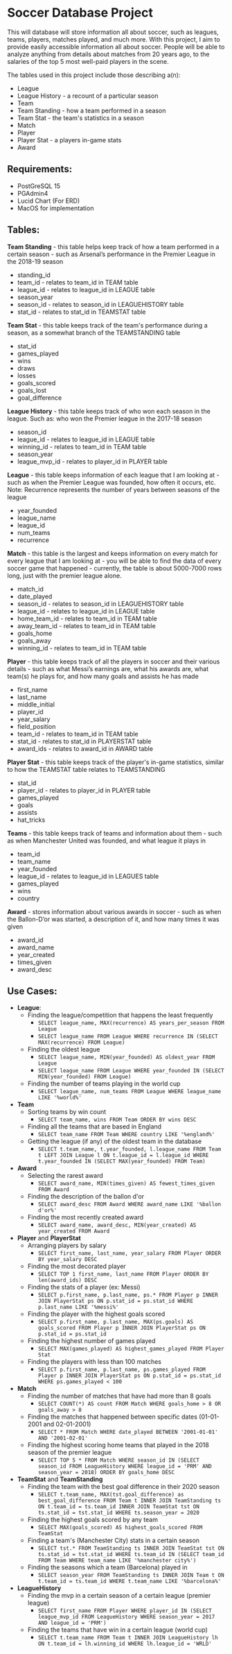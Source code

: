 # Soccer Database Project
This will database will store information all about soccer, such as leagues, teams, players, matches played, and much more. With this project, I aim to provide easily accessible information all about soccer. People will be able to analyze anything from details about matches from 20 years ago, to the salaries of the top 5 most well-paid players in the scene. 

The tables used in this project include those describing a(n):
  - League
  - League History - a recount of a particular season
  - Team
  - Team Standing - how a team performed in a season
  - Team Stat - the team's statistics in a season
  - Match
  - Player
  - Player Stat - a players in-game stats
  - Award

## Requirements: 
- PostGreSQL 15
- PGAdmin4
- Lucid Chart (For ERD)
- MacOS for implementation

## Tables: 
**Team Standing** - this table helps keep track of how a team performed in a certain season - such as Arsenal’s performance in the Premier League in the 2018-19 season
  - standing_id
  - team_id  - relates to team_id in TEAM table
  - league_id - relates to league_id in LEAGUE table
  - season_year	
  - season_id - relates to season_id in LEAGUEHISTORY table
  - stat_id - relates to stat_id in TEAMSTAT table 

**Team Stat** - this table keeps track of the team's performance during a season, as a somewhat branch of the TEAMSTANDING table
  - stat_id
  - games_played
  - wins
  - draws
  - losses
  - goals_scored
  - goals_lost
  - goal_difference

**League History** - this table keeps track of who won each season in the league. Such as: who won the Premier league in the 2017-18 season
  - season_id	
  - league_id - relates to league_id in LEAGUE table
  - winning_id - relates to team_id in TEAM table
  - season_year	
  - league_mvp_id - relates to player_id in PLAYER table

**League** - this table keeps information of each league that I am looking at - such as when the Premier League was founded, how often it occurs, etc. Note: Recurrence represents the number of years between seasons of the league
  - year_founded  
  - league_name 
  - league_id  
  - num_teams   
  - recurrence 

**Match** - this table is the largest and keeps information on every match for every league that I am looking at - you will be able to find the data of every soccer game that happened - currently, the table is about 5000-7000 rows long, just with the premier league alone.
  - match_id
  - date_played
  - season_id - relates to season_id in LEAGUEHISTORY table
  - league_id - relates to league_id in LEAGUE table
  - home_team_id - relates to team_id in TEAM table
  - away_team_id - relates to team_id in TEAM table
  - goals_home   
  - goals_away
  - winning_id - relates to team_id in TEAM table

**Player** - this table keeps track of all the players in soccer and their various details - such as what Messi’s earnings are, what his awards are, what team(s) he plays for, and how many goals and assists he has made
  - first_name
  - last_name
  - middle_initial 
  - player_id 
  - year_salary 
  - field_position
  - team_id - relates to team_id in TEAM table
  - stat_id - relates to stat_id in PLAYERSTAT table
  - award_ids - relates to award_id in AWARD table

**Player Stat** - this table keeps track of the player's in-game statistics, similar to how the TEAMSTAT table relates to TEAMSTANDING
  - stat_id
  - player_id - relates to player_id in PLAYER table
  - games_played
  - goals  
  - assists
  - hat_tricks

**Teams** - this table keeps track of teams and information about them - such as when Manchester United was founded, and what league it plays in
  - team_id 
  - team_name 
  - year_founded 
  - league_id - relates to league_id in LEAGUES table
  - games_played 
  - wins 
  - country  

**Award** - stores information about various awards in soccer - such as when the Ballon-D’or was started, a description of it, and how many times it was given
  - award_id
  - award_name
  - year_created	
  - times_given
  - award_desc

## Use Cases:
- **League**:  
  - Finding the league/competition that happens the least frequently
    - `SELECT league_name, MAX(recurrence) AS years_per_season FROM League`
    - `SELECT league_name FROM League WHERE recurrence IN (SELECT MAX(recurrence) FROM League)`
  - Finding the oldest league
    - `SELECT league_name, MIN(year_founded) AS oldest_year FROM League`
    - `SELECT league_name FROM League WHERE year_founded IN (SELECT MIN(year_founded) FROM League)`
  - Finding the number of teams playing in the world cup
    - `SELECT league_name, num_teams FROM League WHERE league_name LIKE '%world%'`
- **Team**
  - Sorting teams by win count
    - `SELECT team_name, wins FROM Team ORDER BY wins DESC`
  - Finding all the teams that are based in England
    - `SELECT team_name FROM Team WHERE country LIKE '%england%'`
  - Getting the league (if any) of the oldest team in the database
    - `SELECT t.team_name, t.year_founded, l.league_name FROM Team t LEFT JOIN League l ON t.league_id = l.league_id WHERE t.year_founded IN (SELECT MAX(year_founded) FROM Team)`
- **Award**
  - Selecting the rarest award
    - `SELECT award_name, MIN(times_given) AS fewest_times_given FROM Award`
  - Finding the description of the ballon d'or
    - `SELECT award_desc FROM Award WHERE award_name LIKE '%ballon d'or%'`
  - Finding the most recently created award
    - `SELECT award_name, award_desc, MIN(year_created) AS year_created FROM Award`
- **Player** and **PlayerStat**
  - Arranging players by salary
    - `SELECT first_name, last_name, year_salary FROM Player ORDER BY year_salary DESC`
  - Finding the most decorated player
    - `SELECT TOP 1 first_name, last_name FROM Player ORDER BY len(award_ids) DESC`
  - Finding the stats of a player (ex: Messi)
    - `SELECT p.first_name, p.last_name, ps.* FROM Player p INNER JOIN PlayerStat ps ON p.stat_id = ps.stat_id WHERE p.last_name LIKE '%messi%'`
  - Finding the player with the highest goals scored
    - `SELECT p.first_name, p.last_name, MAX(ps.goals) AS goals_scored FROM Player p INNER JOIN PlayerStat ps ON p.stat_id = ps.stat_id`
  - Finding the highest number of games played
    - `SELECT MAX(games_played) AS highest_games_played FROM Player Stat`
  - Finding the players with less than 100 matches
    - `SELECT p.first_name, p.last_name, ps.games_played FROM Player p INNER JOIN PlayerStat ps ON p.stat_id = ps.stat_id WHERE ps.games_played < 100`
- **Match**
  - Finding the number of matches that have had more than 8 goals
    - `SELECT COUNT(*) AS count FROM Match WHERE goals_home > 8 OR goals_away > 8`
  - Finding the matches that happened between specific dates (01-01-2001 and 02-01-2001)
    - `SELECT * FROM Match WHERE date_played BETWEEN '2001-01-01' AND '2001-02-01'`
  - Finding the highest scoring home teams that played in the 2018 season of the premier league
    - `SELECT TOP 5 * FROM Match WHERE season_id IN (SELECT season_id FROM LeagueHistory WHERE league_id = 'PRM' AND season_year = 2018) ORDER BY goals_home DESC`
- **TeamStat** and **TeamStanding**
  - Finding the team with the best goal difference in their 2020 season
    - `SELECT t.team_name, MAX(tst.goal_difference) as best_goal_difference FROM Team t INNER JOIN TeamStanding ts ON t.team_id = ts.team_id INNER JOIN TeamStat tst ON ts.stat_id = tst.stat_id WHERE ts.season_year = 2020`
  - Finding the highest goals scored by any team
    - `SELECT MAX(goals_scored) AS highest_goals_scored FROM TeamStat`
  - Finding a team's (Manchester City) stats in a certain season
    - `SELECT tst.* FROM TeamStanding ts INNER JOIN TeamStat tst ON ts.stat_id = tst.stat_id WHERE ts.team_id IN (SELECT team_id FROM Team WHERE team_name LIKE '%manchester city%')`
  - Finding the seasons which a team (Barcelona) played in 
    - `SELECT season_year FROM TeamStanding ts INNER JOIN Team t ON t.team_id = ts.team_id WHERE t.team_name LIKE '%barcelona%'`
- **LeagueHistory**
  - Finding the mvp in a certain season of a certain league (premier league)
    - `SELECT first_name FROM Player WHERE player_id IN (SELECT league_mvp_id FROM LeagueHistory WHERE season_year = 2017 AND league_id = 'PRM')`
  - Finding the teams that have win in a certain league (world cup)
    - `SELECT t.team_name FROM Team t INNER JOIN LeagueHistory lh ON t.team_id = lh.winning_id WHERE lh.league_id = 'WRLD'`
